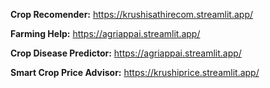 **Crop Recomender:** https://krushisathirecom.streamlit.app/ 

**Farming Help:** https://agriappai.streamlit.app/

**Crop Disease Predictor:** https://agriappai.streamlit.app/

**Smart Crop Price Advisor:** https://krushiprice.streamlit.app/
